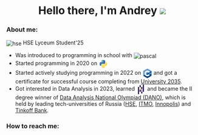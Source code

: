 <!--
Добавить, когда будет сайт!!
<h1 align="center">Hi there, I'm <a href="https://bsslv.dev/" target="_blank">Andrey</a> 
<img src="https://github.com/blackcater/blackcater/raw/main/images/Hi.gif" height="32"/></h1> -->

<h1 align="center">Hello there, I'm Andrey 
<img src="https://github.com/blackcater/blackcater/raw/main/images/Hi.gif" height="32"/></h1>

### About me:
<img src="https://raw.githubusercontent.com/ma1navgn/ma1navgn/main/lyceum.png" title="HSE" alt="hse" width="68" height="50" align="center"/> HSE Lyceum Student'25
- Was introduced to programming in school with <img src="https://raw.githubusercontent.com/ma1navgn/ma1navgn/main/pascal.jpg" title="pascal" alt="pascal" width="25" height="25" align="center"/>
- Started programming in 2020 on <img src="https://raw.githubusercontent.com/devicons/devicon/1119b9f84c0290e0f0b38982099a2bd027a48bf1/icons/python/python-original.svg" title="Python" alt="python" width="25" height="25" align="center"/>
- Started actively studying programming in 2022 on <img src="https://github.com/devicons/devicon/blob/master/icons/cplusplus/cplusplus-original.svg" title="C++" alt="cpp" width="25" height="25" align="center"/> and got a certificate for successful course completing from <a href="https://www.2035.university/">University 2035</a>.
- Got interested in Data Analysis in 2023, learned <img src="https://raw.githubusercontent.com/devicons/devicon/55609aa5bd817ff167afce0d965585c92040787a/icons/pandas/pandas-original.svg" title="Pandas module for Python" alt="pandas" width="25" height="25" align="center"/> and became the II degree winner of <a href="dano.hse.ru">Data Analysis National Olympiad (DANO)</a>, which is held by leading tech-universities of Russia (<a href="https://www.hse.ru/en/">HSE</a>, <a href="https://en.itmo.ru/en/">ITMO</a>, <a href="https://innopolis.ru/en/services/innopolis-university">Innopolis</a>) and <a href="https://tinkoff-group.com/company-info/summary/">Tinkoff Bank</a>.

### How to reach me:
<!--<img src="https://raw.githubusercontent.com/ma1navgn/ma1navgn/main/telegram.png" title="Telegram" alt="tg" width="25" height="25" align="center"/>

<!--**ma1navgn/ma1navgn** is a ✨ _special_ ✨ repository because its `README.md` (this file) appears on your GitHub profile.

Here are some ideas to get you started:

- 🔭 I’m currently working on ...
- 🌱 I’m currently learning ...
- 👯 I’m looking to collaborate on ...
- 🤔 I’m looking for help with ...
- 💬 Ask me about ...
- 📫 How to reach me: ...
- 😄 Pronouns: ...
- ⚡ Fun fact: ...
-->
